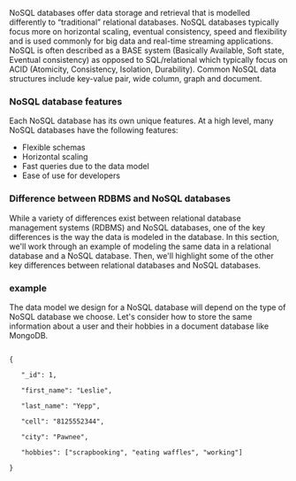 NoSQL databases offer data storage and retrieval that is modelled differently to “traditional” relational databases. NoSQL databases typically focus more on horizontal scaling, eventual consistency, speed and flexibility and is used commonly for big data and real-time streaming applications. NoSQL is often described as a BASE system (Basically Available, Soft state, Eventual consistency) as opposed to SQL/relational which typically focus on ACID (Atomicity, Consistency, Isolation, Durability). Common NoSQL data structures include key-value pair, wide column, graph and document.
### NoSQL database features
Each NoSQL database has its own unique features. At a high level, many NoSQL databases have the following features:

- Flexible schemas
- Horizontal scaling
- Fast queries due to the data model
- Ease of use for developers

### Difference between RDBMS and NoSQL databases
While a variety of differences exist between relational database management systems (RDBMS) and NoSQL databases, one of the key differences is the way the data is modeled in the database. In this section, we'll work through an example of modeling the same data in a relational database and a NoSQL database. Then, we'll highlight some of the other key differences between relational databases and NoSQL databases.

### example
The data model we design for a NoSQL database will depend on the type of NoSQL database we choose. Let's consider how to store the same information about a user and their hobbies in a 
document database
 like MongoDB.

```

{

   "_id": 1,

   "first_name": "Leslie",

   "last_name": "Yepp",

   "cell": "8125552344",

   "city": "Pawnee",

   "hobbies": ["scrapbooking", "eating waffles", "working"]

}
```
